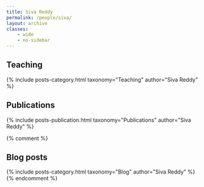 ```yaml
---
title: Siva Reddy
permalink: /people/siva/
layout: archive
classes:
    - wide
    - no-sidebar
---
```


## Teaching

<div>
  {% include posts-category.html taxonomy="Teaching" author="Siva Reddy" %}
</div>


## Publications

<div>
  {% include posts-publication.html taxonomy="Publications" author="Siva Reddy" %}
</div>

{% comment %}
## Blog posts

<div>
  {% include posts-category.html taxonomy="Blog" author="Siva Reddy" %}
</div> 
{% endcomment %}